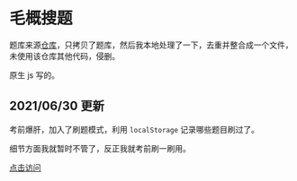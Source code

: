 # 毛概搜题

题库来源[仓库](https://github.com/hanxuanyu/maogaiAPP)，只拷贝了题库，然后我本地处理了一下，去重并整合成一个文件，未使用该仓库其他代码，侵删。

原生 js 写的。

## 2021/06/30 更新

考前爆肝，加入了刷题模式，利用 `localStorage` 记录哪些题目刷过了。

细节方面我就暂时不管了，反正我就考前刷一刷用。

[点击访问](https://co10.github.io/mao/)

